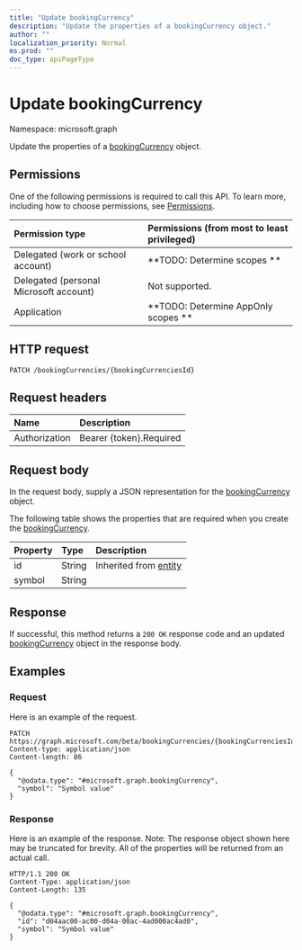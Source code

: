 ```yaml
---
title: "Update bookingCurrency"
description: "Update the properties of a bookingCurrency object."
author: ""
localization_priority: Normal
ms.prod: ""
doc_type: apiPageType
---
```


# Update bookingCurrency

Namespace: microsoft.graph

Update the properties of a [bookingCurrency](../resources/bookingcurrency.md) object.

## Permissions
One of the following permissions is required to call this API. To learn more, including how to choose permissions, see [Permissions](/concepts/permissions-reference.md).

|Permission type|Permissions (from most to least privileged)|
|:---|:---|
|Delegated (work or school account)|**TODO: Determine scopes **|
|Delegated (personal Microsoft account)|Not supported.|
|Application|**TODO: Determine AppOnly scopes **|

## HTTP request
<!-- {
  "blockType": "ignored"
}
-->
``` http
PATCH /bookingCurrencies/{bookingCurrenciesId}
```

## Request headers
|Name|Description|
|:---|:---|
|Authorization|Bearer {token}.Required|

## Request body
In the request body, supply a JSON representation for the [bookingCurrency](../resources/bookingcurrency.md) object.

The following table shows the properties that are required when you create the [bookingCurrency](../resources/bookingcurrency.md).

|Property|Type|Description|
|:---|:---|:---|
|id|String| Inherited from [entity](../resources/entity.md)|
|symbol|String||



## Response
If successful, this method returns a `200 OK` response code and an updated [bookingCurrency](../resources/bookingcurrency.md) object in the response body.

## Examples

### Request
Here is an example of the request.
<!-- {
  "blockType": "request",
  "name": "update_bookingcurrency"
}
-->
``` http
PATCH https://graph.microsoft.com/beta/bookingCurrencies/{bookingCurrenciesId}
Content-type: application/json
Content-length: 86

{
  "@odata.type": "#microsoft.graph.bookingCurrency",
  "symbol": "Symbol value"
}
```

### Response
Here is an example of the response. Note: The response object shown here may be truncated for brevity. All of the properties will be returned from an actual call.
<!-- {
  "blockType": "response",
  "truncated": true
}
-->
``` http
HTTP/1.1 200 OK
Content-Type: application/json
Content-Length: 135

{
  "@odata.type": "#microsoft.graph.bookingCurrency",
  "id": "d04aac00-ac00-d04a-00ac-4ad000ac4ad0",
  "symbol": "Symbol value"
}
```


